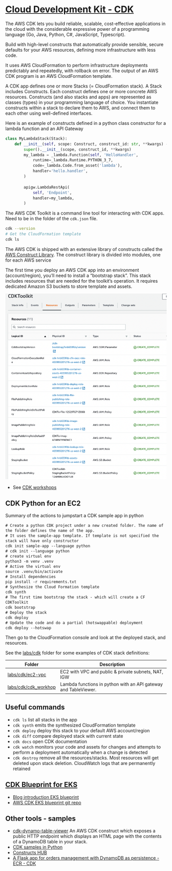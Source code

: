 # [Cloud Development Kit - CDK](https://docs.aws.amazon.com/cdk/v2/guide/home.html)

The AWS CDK lets you build reliable, scalable, cost-effective applications in the cloud with the considerable expressive power of a programming language (Go, Java, Python, C#, JavaScript, Typescript).

Build with high-level constructs that automatically provide sensible, secure defaults for your AWS resources, defining more infrastructure with less code.

It uses AWS CloudFormation to perform infrastructure deployments predictably and repeatedly, with rollback on error. The output of an AWS CDK program is an AWS CloudFormation template.

A CDK app defines one or more Stacks (= CloudFormation stack). A Stack includes Constructs. Each construct defines one or more concrete AWS resources.
Constructs (and also stacks and apps) are represented as classes (types) in your programming language of choice. You instantiate constructs within a stack to declare them to AWS, and connect them to each other using well-defined interfaces.

Here is an example of constructs defined in a python class constructor for a lambda function and an API Gateway

```python
class MyLambdaStack(Stack):
    def __init__(self, scope: Construct, construct_id: str, **kwargs) -> None:
        super().__init__(scope, construct_id, **kwargs)
        my_lambda = _lambda.Function(self, 'HelloHandler',
            runtime=_lambda.Runtime.PYTHON_3_7,
            code=_lambda.Code.from_asset('lambda'),
            handler='hello.handler',
        )

        apigw.LambdaRestApi(
            self, 'Endpoint',
            handler=my_lambda,
        )
```

The AWS CDK Toolkit is a command line tool for interacting with CDK apps. Need to be in the folder of the `cdk.json` file.

```sh
cdk --version
# Get the CloudFormation template
cdk ls
```

The AWS CDK is shipped with an extensive library of constructs called the [AWS Construct Library](https://docs.aws.amazon.com/cdk/api/v2/docs/aws-construct-library.html). The construct library is divided into modules, one for each AWS service

The first time you deploy an AWS CDK app into an environment (account/region), you’ll need to install a “bootstrap stack”. This stack includes resources that are needed for the toolkit’s operation. It requires dedicated Amazon S3 buckets to store template and assets. 

![](./images/cdk-toolkit-cf.png)

* See [CDK workshops](https://cdkworkshop.com/)

## CDK Python for an EC2

Summary of the actions to jumpstart a CDK sample app in python

```shell
# Create a python CDK project under a new created folder. The name of the folder defines the name of the app.
# It uses the sample-app template. If template is not specified the stack will have only constructor
cdk init sample-app --language python
# cdk init --language python 
# create virtual env
python3 -m venv .venv
# Active the virtual env
source .venv/bin/activate
# Install dependencies
pip install -r requirements.txt
# Synthesize the Cloud Formation template 
cdk synth
# The first time bootstrap the stack - which will create a CF CDKToolkit
cdk bootstrap
# Deploy the stack
cdk deploy
# Update the code and do a partial (hotswappable) deployment
cdk deploy --hotswap

```

Then go to the CloudFormation console and look at the deployed stack, and resources.

See the [labs/cdk](https://github.com/jbcodeforce/aws-studies/tree/main/labs/cdk) folder for some examples of CDK stack definitions: 

| Folder | Description |
| --- | --- |
| [labs/cdk/ec2-vpc](https://github.com/jbcodeforce/aws-studies/tree/main/labs/cdk/ec2-vpc) | EC2 with VPC and public & private subnets, NAT, IGW |
| [labs/cdk/cdk_workhop](https://github.com/jbcodeforce/aws-studies/tree/main/labs/cdk/cdk_workshop) | Lambda functions in python with an API gateway and TableViewer.|

## Useful commands

 * `cdk ls`          list all stacks in the app
 * `cdk synth`       emits the synthesized CloudFormation template
 * `cdk deploy`      deploy this stack to your default AWS account/region
 * `cdk diff`        compare deployed stack with current state
 * `cdk docs`        open CDK documentation
 * `cdk watch`       monitors your code and assets for changes and attempts to perform a deployment automatically when a change is detected
 * `cdk destroy`    remove all the resources/stacks. Most resources will get deleted upon stack deletion. CloudWatch logs that are permanently retained

## [CDK Blueprint for EKS](https://aws.github.io/aws-eks-best-practices/)

* [Blog introduction EKS blueprint](https://aws.amazon.com/blogs/containers/bootstrapping-clusters-with-eks-blueprints/)
* [AWS CDK EKS blueprint git repo](https://aws-quickstart.github.io/cdk-eks-blueprints/)

## Other tools - samples

* [cdk-dynamo-table-viewer](https://pypi.org/project/cdk-dynamo-table-view/) An AWS CDK construct which exposes a public HTTP endpoint which displays an HTML page with the contents of a DynamoDB table in your stack.
* [CDK samples in Python](https://github.com/aws-samples/aws-cdk-examples/tree/master/python)
* [Constructs HUB](https://constructs.dev/)
* [A Flask app for orders management with DynamoDB as persistence - ECR - CDK](https://github.com/jbcodeforce/python-code/tree/master/aws/dynamoDB)